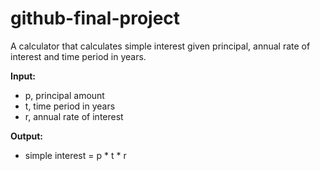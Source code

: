 # github-final-project

A calculator that calculates simple interest given principal, annual rate of interest and time period in years.

**Input:**

   - p, principal amount
   - t, time period in years
   - r, annual rate of interest

   
**Output:**

   - simple interest = p * t * r
